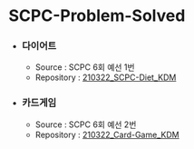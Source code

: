 # SCPC-Problem-Solved
* ### 다이어트
  * Source : SCPC 6회 예선 1번
  * Repository : [210322_SCPC-Diet_KDM](https://github.com/dmin0211/210322_SCPC-Diet_KDM)

* ### 카드게임
  * Source : SCPC 6회 예선 2번
  * Repository : [210322_Card-Game_KDM](https://github.com/dmin0211/210322_SCPC-Card-Game_KDM)
